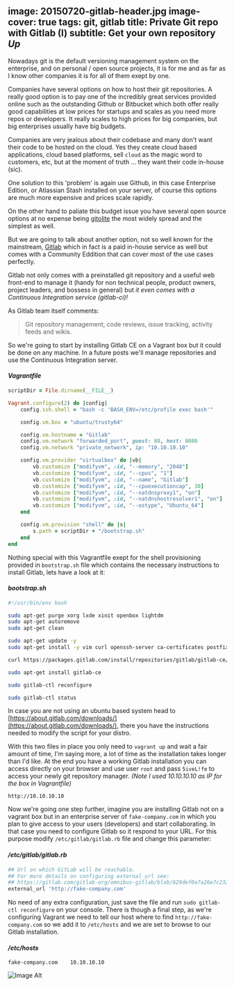 image: 20150720-gitlab-header.jpg
image-cover: true
tags: git, gitlab
title: Private Git repo with Gitlab (I)
subtitle: Get your own repository <em>Up</em>
----
Nowadays git is the default versioning management system on the enterprise, and on personal / open source projects, it is for me and as far as I know other companies it is for all of them exept by one.

Companies have several options on how to host their git repositories. A really good option is to pay one of the incredibly great services provided online such as the outstanding Github or Bitbucket which both offer really good capabilities at low prices for startups and scales as you need more repos or developers. It really scales to high prices for big companies, but big enterprises usually have big budgets.

Companies are very jealous about their codebase and many don't want their code to be hosted on the cloud. Yes they create cloud based applications, cloud based platforms, sell `cloud` as the magic word to customers, etc, but at the moment of truth ... they want their code in-house (sic).

One solution to this 'problem' is again use Github, in this case Enterprise Edition, or Atlassian Stash installed on your server, of course this options are much more expensive and prices scale rapidly.

On the other hand to paliate this budget issue you have several open source options at no expense being [gitolite](http://gitolite.com) the most widely spread and the simplest as well.

But we are going to talk about another option, not so well known for the mainstream, [Gitlab](http://about.gitlab.com) which in fact is a paid in-house service as well but comes with a Community Eddition that can cover most of the use cases perfectly.

Gitlab not only comes with a preinstalled git repository and a useful web front-end to manage it (handy for non technical people, product owners, project leaders, and bossess in general) but *it even comes with a Continuous Integration service (gitlab-ci)!*

As Gitlab team itself comments:

<blockquote>Git repository management, code reviews, issue tracking, activity feeds and wikis.</blockquote>

So we're going to start by installing Gitlab CE on a Vagrant box but it could be done on any machine. In a future posts we'll manage repositories and use the Continuous Integration server.

#### *Vagrantfile*
```ruby
scriptDir = File.dirname(__FILE__)

Vagrant.configure(2) do |config|
    config.ssh.shell = "bash -c 'BASH_ENV=/etc/profile exec bash'"

    config.vm.box = "ubuntu/trusty64"

    config.vm.hostname = "Gitlab"
    config.vm.network "forwarded_port", guest: 80, host: 8080
    config.vm.network "private_network", ip: "10.10.10.10"

    config.vm.provider "virtualbox" do |vb|
        vb.customize ["modifyvm", :id, "--memory", "2048"]
        vb.customize ["modifyvm", :id, "--cpus", "1"]
        vb.customize ["modifyvm", :id, "--name", "Gitlab"]
        vb.customize ["modifyvm", :id, "--cpuexecutioncap", 30]
        vb.customize ["modifyvm", :id, "--natdnsproxy1", "on"]
        vb.customize ["modifyvm", :id, "--natdnshostresolver1", "on"]
        vb.customize ["modifyvm", :id, "--ostype", "Ubuntu_64"]
    end

    config.vm.provision "shell" do |s|
        s.path = scriptDir + "/bootstrap.sh"
    end
end
```

Nothing special with this Vagrantfile exept for the shell provisioning provided in `bootstrap.sh` file which contains the necessary instructions to install Gitlab, lets have a look at it:

#### *bootstrap.sh*
```bash
#!/usr/bin/env bash

sudo apt-get purge xorg lxde xinit openbox lightdm
sudo apt-get autoremove
sudo apt-get clean

sudo apt-get update -y
sudo apt-get install -y vim curl openssh-server ca-certificates postfix &> /dev/null

curl https://packages.gitlab.com/install/repositories/gitlab/gitlab-ce/script.deb.sh | sudo bash

sudo apt-get install gitlab-ce

sudo gitlab-ctl reconfigure

sudo gitlab-ctl status
```

In case you are not using an ubuntu based system head to [https://about.gitlab.com/downloads/](https://about.gitlab.com/downloads/), there you have the instructions needed to modify the script for your distro.

With this two files in place you only need to `vagrant up` and wait a fair amount of time, I'm saying more, a lot of time as the installation takes longer than I'd like. At the end you have a working Gitlab installation you can access directly on your browser and use user `root` and pass `5iveL!fe` to access your newly git repository manager. *(Note I used 10.10.10.10 as IP for the box in Vagrantfile)*

```
http://10.10.10.10
```

Now we're going one step further, imagine you are installing Gitlab not on a vagrant box but in an enterprise server of `fake-company.com` in which you plan to give access to your users (developers) and start collaborating. In that case you need to configure Gitlab so it respond to your URL. For this purpose modify `/etc/gitlab/gitlab.rb` file and change this parameter:

#### */etc/gitlab/gitlab.rb*
```ruby
## Url on which GitLab will be reachable.
## For more details on configuring external_url see:
## https://gitlab.com/gitlab-org/omnibus-gitlab/blob/629def0a7a26e7c2326566f0758d4a27857b52a3/README.md#configuring-the-external-url-for-gitlab
external_url 'http://fake-company.com'
```

No need of any extra configuration, just save the file and run `sudo gitlab-ctl reconfigure` on your console. There is though a final step, as we're configuring Vagrant we need to tell our host where to find `http://fake-company.com` so we add it to `/etc/hosts` and we are set to browse to our Gitlab installation.

#### */etc/hosts*
```
fake-company.com    10.10.10.10
```

![Image Alt](http://juliangut.com/images/20150720-gitlab-front.jpg)
